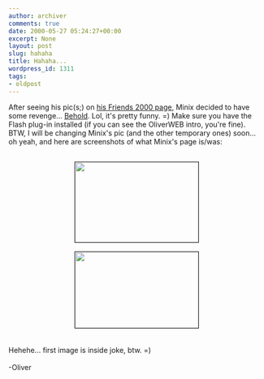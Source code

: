 ```yaml
---
author: archiver
comments: true
date: 2000-05-27 05:24:27+00:00
excerpt: None
layout: post
slug: hahaha
title: Hahaha...
wordpress_id: 1311
tags:
- oldpost
---
```


After seeing his pic(s;) on <a href="http://www.oliverweb.com/friends2000/minix.shtml">his Friends 2000 page</a>, Minix decided to have some revenge... <a href="http://www.mercury-x.net/oliver.html">Behold</a>. Lol, it's pretty funny. =) Make sure you have the Flash plug-in installed (if you can see the OliverWEB intro, you're fine). BTW, I will be changing Minix's pic (and the other temporary ones) soon... oh yeah, and here are screenshots of what Minix's page is/was:<br /><br /><center><img src="http://www.oliverweb.com/images/screen.jpg" width="243" height="158" border="1"><br /><br /><img src="http://www.oliverweb.com/images/screen2.jpg" width="243" height="150" border="1"></center><br /><br />Hehehe... first image is inside joke, btw. =)<br /><br />-Oliver